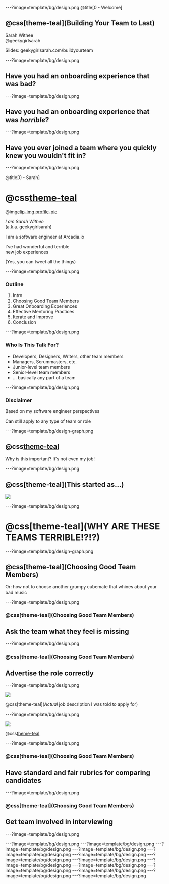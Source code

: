 ---?image=template/bg/design.png
@title[0 - Welcome]

## @css[theme-teal](Building Your Team to Last)

Sarah Withee<br />
@geekygirlsarah

Slides:  geekygirlsarah.com/buildyourteam

---?image=template/bg/design.png

## Have you had an onboarding experience that was bad?

---?image=template/bg/design.png

## Have you had an onboarding experience that was _*horrible*_?

---?image=template/bg/design.png

## Have you ever joined a team where you quickly knew you wouldn't fit in?

---?image=template/bg/design.png

@title[0 - Sarah]

# @css[theme-teal](Hello!)

@img[clip-img profile-pic](img/sarahwprofile600x600.jpg)

*I am Sarah Withee*
<br />(a.k.a. geekygirlsarah)

I am a software engineer at Arcadia.io

I've had wonderful and terrible <br />
new job experiences

(Yes, you can tweet all the things)

---?image=template/bg/design.png

### Outline

1. Intro
1. Choosing Good Team Members
1. Great Onboarding Experiences
1. Effective Mentoring Practices
1. Iterate and Improve
1. Conclusion

---?image=template/bg/design.png

### Who Is This Talk For?

* Developers, Designers, Writers, other team members
* Managers, Scrummasters, etc.
* Junior-level team members
* Senior-level team members
* ... basically any part of a team

---?image=template/bg/design.png

### Disclaimer

Based on my software engineer perspectives

Can still apply to any type of team or role

---?image=template/bg/design-graph.png

## @css[theme-teal](Intro)

Why is this important? It's not even my job!

---?image=template/bg/design.png

## @css[theme-teal](This started as...)

![](img/woman-screaming.png)

---?image=template/bg/design.png

# @css[theme-teal](WHY ARE THESE TEAMS TERRIBLE!?!?)

---?image=template/bg/design-graph.png

## @css[theme-teal](Choosing Good Team Members)

Or: how not to choose another grumpy cubemate that whines about your bad music

---?image=template/bg/design.png

### @css[theme-teal](Choosing Good Team Members)

## Ask the team what they feel is missing

---?image=template/bg/design.png

### @css[theme-teal](Choosing Good Team Members)

## Advertise the role correctly

---?image=template/bg/design.png

![](img/dev&#32;advocate&#32;job&#32;description.png)

@css[theme-teal](_*Actual*_ job description I was told to apply for)

---?image=template/bg/design.png

![](img/in&#32;demand&#32;ninjas&#32;jedis&#32;gurus.png)

@css[theme-teal](https://blogs.wsj.com/atwork/2012/05/18/in-demand-ninjas-jedis-and-gurus/)

---?image=template/bg/design.png

### @css[theme-teal](Choosing Good Team Members)

## Have standard and fair rubrics for comparing candidates

---?image=template/bg/design.png

### @css[theme-teal](Choosing Good Team Members)

## Get team involved in interviewing

---?image=template/bg/design.png



---?image=template/bg/design.png
---?image=template/bg/design.png
---?image=template/bg/design.png
---?image=template/bg/design.png
---?image=template/bg/design.png
---?image=template/bg/design.png
---?image=template/bg/design.png
---?image=template/bg/design.png
---?image=template/bg/design.png
---?image=template/bg/design.png
---?image=template/bg/design.png
---?image=template/bg/design.png
---?image=template/bg/design.png
---?image=template/bg/design.png
